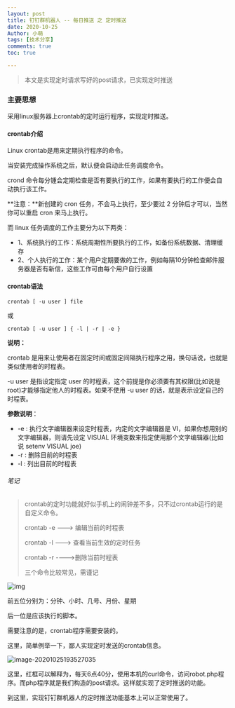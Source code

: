 ```yaml
---
layout: post
title: 钉钉群机器人 -- 每日推送 之 定时推送
date: 2020-10-25
Author: 小萌 
tags: [技术分享]
comments: true
toc: true

---
```




> 本文是实现定时请求写好的post请求，已实现定时推送

### 主要思想

采用linux服务器上crontab的定时运行程序，实现定时推送。

#### crontab介绍

Linux crontab是用来定期执行程序的命令。

当安装完成操作系统之后，默认便会启动此任务调度命令。

crond 命令每分锺会定期检查是否有要执行的工作，如果有要执行的工作便会自动执行该工作。

**注意：**新创建的 cron 任务，不会马上执行，至少要过 2 分钟后才可以，当然你可以重启 cron 来马上执行。

而 linux 任务调度的工作主要分为以下两类：

- 1、系统执行的工作：系统周期性所要执行的工作，如备份系统数据、清理缓存
- 2、个人执行的工作：某个用户定期要做的工作，例如每隔10分钟检查邮件服务器是否有新信，这些工作可由每个用户自行设置

#### crontab语法

```
crontab [ -u user ] file
```

或

```
crontab [ -u user ] { -l | -r | -e }
```

**说明：**

crontab 是用来让使用者在固定时间或固定间隔执行程序之用，换句话说，也就是类似使用者的时程表。

-u user 是指设定指定 user 的时程表，这个前提是你必须要有其权限(比如说是 root)才能够指定他人的时程表。如果不使用 -u user 的话，就是表示设定自己的时程表。

**参数说明**：

- -e : 执行文字编辑器来设定时程表，内定的文字编辑器是 VI，如果你想用别的文字编辑器，则请先设定 VISUAL 环境变数来指定使用那个文字编辑器(比如说 setenv VISUAL joe)
- -r : 删除目前的时程表
- -l : 列出目前的时程表

###### 笔记

> crontab的定时功能就好似手机上的闹钟差不多，只不过crontab运行的是自定义命令。
>
> crontab -e   ---> 编辑当前的时程表
>
> crontab -l    ---> 查看当前生效的定时任务
>
> crontab -r   ---->删除当前时程表
>
> 三个命令比较常见，需谨记

![img](https://i.loli.net/2020/10/25/4rfTqFmGUazdISy.png)

前五位分别为：分钟、小时、几号、月份、星期

后一位是应该执行的脚本。

需要注意的是，crontab程序需要安装的。

这里，简单例举一下，鄙人实现定时发送的crontab信息。

![image-20201025193527035](https://i.loli.net/2020/10/25/64cR2mgINfGDPUA.png)

这里，红框可以解释为，每天6点40分，使用本机的curl命令，访问robot.php程序。而php程序就是我们构造的post请求。这样就实现了定时推送的功能。

到这里，实现钉钉群机器人的定时推送功能基本上可以正常使用了。

